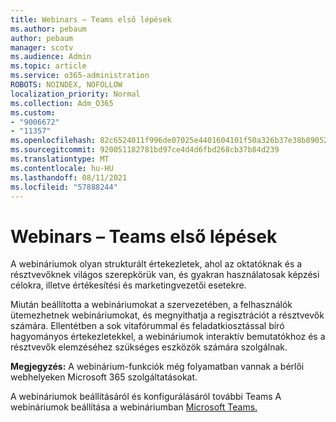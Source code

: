 ```yaml
---
title: Webinars – Teams első lépések
ms.author: pebaum
author: pebaum
manager: scotv
ms.audience: Admin
ms.topic: article
ms.service: o365-administration
ROBOTS: NOINDEX, NOFOLLOW
localization_priority: Normal
ms.collection: Adm_O365
ms.custom:
- "9006672"
- "11357"
ms.openlocfilehash: 82c6524011f996de07025e4401604101f50a326b37e38b890524626325a01aaf
ms.sourcegitcommit: 920051182781bd97ce4d4d6fbd268cb37b84d239
ms.translationtype: MT
ms.contentlocale: hu-HU
ms.lasthandoff: 08/11/2021
ms.locfileid: "57888244"
---
```

# <a name="getting-started-with-teams-webinars"></a>Webinars – Teams első lépések

A webináriumok olyan strukturált értekezletek, ahol az oktatóknak és a résztvevőknek világos szerepkörük van, és gyakran használatosak képzési célokra, illetve értékesítési és marketingvezetői esetekre.

Miután beállította a webináriumokat a szervezetében, a felhasználók ütemezhetnek webináriumokat, és megnyithatja a regisztrációt a résztvevők számára. Ellentétben a sok vitafórummal és feladatkiosztással bíró hagyományos értekezletekkel, a webináriumok interaktív bemutatókhoz és a résztvevők elemzéséhez szükséges eszközök számára szolgálnak.

**Megjegyzés:** A webinárium-funkciók még folyamatban vannak a bérlői webhelyeken Microsoft 365 szolgáltatásokat. 

A webináriumok beállításáról és konfigurálásáról további Teams A webináriumok beállítása a webináriumban [Microsoft Teams.](https://docs.microsoft.com/microsoftteams/set-up-webinars)